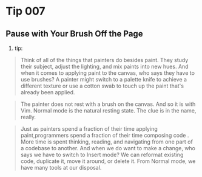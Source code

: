 # Tip 007

## Pause with Your Brush Off the Page

1. tip:

> Think of all of the things that painters do besides paint. They study their subject, adjust the lighting, and mix paints into new hues. And when it comes to applying paint to the canvas, who says they have to use brushes? A painter might switch to a palette knife to achieve a different texture or use a cotton swab to touch up the paint that's already been applied.

> The painter does not rest with a brush on the canvas. And so it is with Vim. Normal mode is the natural resting state. The clue is in the name, really.

> Just as painters spend a fraction of their time applying paint,programmers spend a fraction of their time composing code . More time is spent thinking, reading, and navigating from one part of a codebase to another. And when we do want to make a change, who says we have to switch to Insert mode? We can reformat existing code, duplicate it, move it around, or delete it. From Normal mode, we have many tools at our disposal.
